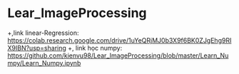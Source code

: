 # Lear_ImageProcessing
 +,link linear-Regression: https://colab.research.google.com/drive/1uYeQRjMJ0b3X9f6BK0ZJgEhg9RIX9IBN?usp=sharing
 +, link học numpy: https://github.com/kienvu98/Lear_ImageProcessing/blob/master/Learn_Numpy/Learn_Numpy.ipynb
